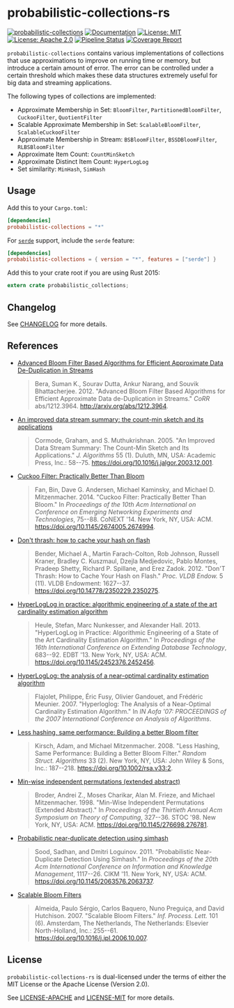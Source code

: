 # probabilistic-collections-rs

[![probabilistic-collections](http://meritbadge.herokuapp.com/probabilistic-collections)](https://crates.io/crates/probabilistic-collections)
[![Documentation](https://docs.rs/probabilistic-collections/badge.svg)](https://docs.rs/probabilistic-collections)
[![License: MIT](https://img.shields.io/badge/License-MIT-yellow.svg)](https://opensource.org/licenses/MIT)
[![License: Apache 2.0](https://img.shields.io/badge/License-Apache%202.0-blue.svg)](https://opensource.org/licenses/Apache-2.0)
[![Pipeline Status](https://gitlab.com/jeffrey-xiao/probabilistic-collections-rs/badges/master/pipeline.svg)](https://gitlab.com/jeffrey-xiao/probabilistic-collections-rs/-/commits/master)
[![Coverage Report](https://gitlab.com/jeffrey-xiao/probabilistic-collections-rs/badges/master/coverage.svg)](https://gitlab.com/jeffrey-xiao/probabilistic-collections-rs/-/commits/master)

`probabilistic-collections` contains various implementations of collections that use approximations
to improve on running time or memory, but introduce a certain amount of error. The error can be
controlled under a certain threshold which makes these data structures extremely useful for big data
and streaming applications.

The following types of collections are implemented:

- Approximate Membership in Set: `BloomFilter`, `PartitionedBloomFilter`, `CuckooFilter`,
  `QuotientFilter`
- Scalable Approximate Membership in Set: `ScalableBloomFilter`, `ScalableCuckooFilter`
- Approximate Membership in Stream: `BSBloomFilter`, `BSSDBloomFilter`, `RLBSBloomFilter`
- Approximate Item Count: `CountMinSketch`
- Approximate Distinct Item Count: `HyperLogLog`
- Set similarity: `MinHash`, `SimHash`

## Usage

Add this to your `Cargo.toml`:

```toml
[dependencies]
probabilistic-collections = "*"
```

For [`serde`](https://github.com/serde-rs/serde) support, include the `serde` feature:

```toml
[dependencies]
probabilistic-collections = { version = "*", features = ["serde"] }
```

Add this to your crate root if you are using Rust 2015:

```rust
extern crate probabilistic_collections;
```

## Changelog

See [CHANGELOG](CHANGELOG.md) for more details.

## References

- [Advanced Bloom Filter Based Algorithms for Efficient Approximate Data De-Duplication in Streams](https://arxiv.org/abs/1212.3964)
  > Bera, Suman K., Sourav Dutta, Ankur Narang, and Souvik Bhattacherjee. 2012. "Advanced Bloom Filter Based Algorithms for Efficient Approximate Data de-Duplication in Streams." _CoRR_ abs/1212.3964. <http://arxiv.org/abs/1212.3964>.
- [An improved data stream summary: the count-min sketch and its applications](https://dl.acm.org/citation.cfm?id=1073718)
  > Cormode, Graham, and S. Muthukrishnan. 2005. "An Improved Data Stream Summary: The Count-Min Sketch and Its Applications." _J. Algorithms_ 55 (1). Duluth, MN, USA: Academic Press, Inc.: 58--75. <https://doi.org/10.1016/j.jalgor.2003.12.001>.
- [Cuckoo Filter: Practically Better Than Bloom](https://dl.acm.org/citation.cfm?id=2674994)
  > Fan, Bin, Dave G. Andersen, Michael Kaminsky, and Michael D. Mitzenmacher. 2014. "Cuckoo Filter: Practically Better Than Bloom." In _Proceedings of the 10th Acm International on Conference on Emerging Networking Experiments and Technologies_, 75--88. CoNEXT '14. New York, NY, USA: ACM. <https://doi.org/10.1145/2674005.2674994>.
- [Don't thrash: how to cache your hash on flash](https://dl.acm.org/citation.cfm?id=2350275)
  > Bender, Michael A., Martin Farach-Colton, Rob Johnson, Russell Kraner, Bradley C. Kuszmaul, Dzejla Medjedovic, Pablo Montes, Pradeep Shetty, Richard P. Spillane, and Erez Zadok. 2012. "Don'T Thrash: How to Cache Your Hash on Flash." _Proc. VLDB Endow._ 5 (11). VLDB Endowment: 1627--37. <https://doi.org/10.14778/2350229.2350275>.
- [HyperLogLog in practice: algorithmic engineering of a state of the art cardinality estimation algorithm](https://dl.acm.org/citation.cfm?id=2452456)
  > Heule, Stefan, Marc Nunkesser, and Alexander Hall. 2013. "HyperLogLog in Practice: Algorithmic Engineering of a State of the Art Cardinality Estimation Algorithm." In _Proceedings of the 16th International Conference on Extending Database Technology_, 683--92. EDBT '13. New York, NY, USA: ACM. <https://doi.org/10.1145/2452376.2452456>.
- [HyperLogLog: the analysis of a near-optimal cardinality estimation algorithm](http://algo.inria.fr/flajolet/Publications/FlFuGaMe07.pdf)
  > Flajolet, Philippe, Éric Fusy, Olivier Gandouet, and Frédéric Meunier. 2007. "Hyperloglog: The Analysis of a Near-Optimal Cardinality Estimation Algorithm." In _IN Aofa '07: PROCEEDINGS of the 2007 International Conference on Analysis of Algorithms_.
- [Less hashing, same performance: Building a better Bloom filter](https://dl.acm.org/citation.cfm?id=1400125)
  > Kirsch, Adam, and Michael Mitzenmacher. 2008. "Less Hashing, Same Performance: Building a Better Bloom Filter." _Random Struct. Algorithms_ 33 (2). New York, NY, USA: John Wiley & Sons, Inc.: 187--218. <https://doi.org/10.1002/rsa.v33:2>.
- [Min-wise independent permutations (extended abstract)](https://dl.acm.org/citation.cfm?id=276781)
  > Broder, Andrei Z., Moses Charikar, Alan M. Frieze, and Michael Mitzenmacher. 1998. "Min-Wise Independent Permutations (Extended Abstract)." In _Proceedings of the Thirtieth Annual Acm Symposium on Theory of Computing_, 327--36. STOC '98. New York, NY, USA: ACM. <https://doi.org/10.1145/276698.276781>.
- [Probabilistic near-duplicate detection using simhash](https://dl.acm.org/citation.cfm?id=2063737)
  > Sood, Sadhan, and Dmitri Loguinov. 2011. "Probabilistic Near-Duplicate Detection Using Simhash." In _Proceedings of the 20th Acm International Conference on Information and Knowledge Management_, 1117--26. CIKM '11. New York, NY, USA: ACM. <https://doi.org/10.1145/2063576.2063737>.
- [Scalable Bloom Filters](https://dl.acm.org/citation.cfm?id=1224501)
  > Almeida, Paulo Sérgio, Carlos Baquero, Nuno Preguiça, and David Hutchison. 2007. "Scalable Bloom Filters." _Inf. Process. Lett._ 101 (6). Amsterdam, The Netherlands, The Netherlands: Elsevier North-Holland, Inc.: 255--61. <https://doi.org/10.1016/j.ipl.2006.10.007>.

## License

`probabilistic-collections-rs` is dual-licensed under the terms of either the MIT License or the
Apache License (Version 2.0).

See [LICENSE-APACHE](LICENSE-APACHE) and [LICENSE-MIT](LICENSE-MIT) for more details.
